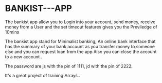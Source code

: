 # BANKIST---APP
The bankist app allow you to Login into your account, send money, receive money from a User and the set timeout features gives you the Previledge of 10mins 

The bankist app stand for Minimalist banking, An online bank interface that has the summary of your bank account as you transfer money to someone else and you can request loan from the app
Also you can close the account to a new account..

The password are js with the pin of 1111, jd with the pin of 2222.

It's a great project of training Arrays..

